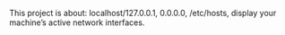 This project is about: localhost/127.0.0.1, 0.0.0.0, /etc/hosts, display your machine’s active network interfaces.
